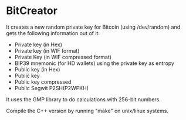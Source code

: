 # BitCreator

It creates a new random private key for Bitcoin (using /dev/random) and gets the following information out of it:

- Private key (in Hex)
- Private key (in WIF format)
- Private Key (in WIF compressed format)
- BIP39 mnemonic (for HD wallets) using the private key as entropy
- Public key (in Hex)
- Public key
- Public key compressed
- Public Segwit P2SH(P2WPKH)

It uses the GMP library to do calculations with 256-bit numbers.

Compile the C++ version by running "make" on unix/linux systems.
